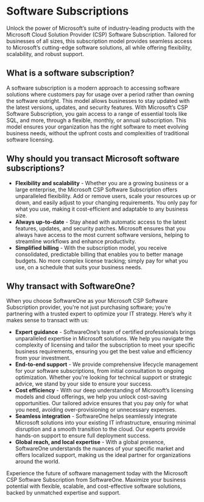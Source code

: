 # Software Subscriptions

Unlock the power of Microsoft’s suite of industry-leading products with the Microsoft Cloud Solution Provider (CSP) Software Subscription. Tailored for businesses of all sizes, this subscription model provides seamless access to Microsoft’s cutting-edge software solutions, all while offering flexibility, scalability, and robust support.

## What is a software subscription? <a href="#what-is-a-software-subscription" id="what-is-a-software-subscription"></a>

A software subscription is a modern approach to accessing software solutions where customers pay for usage over a period rather than owning the software outright. This model allows businesses to stay updated with the latest versions, updates, and security features. With Microsoft’s CSP Software Subscription, you gain access to a range of essential tools like SQL, and more, through a flexible, monthly, or annual subscription. This model ensures your organization has the right software to meet evolving business needs, without the upfront costs and complexities of traditional software licensing.

## Why should you transact Microsoft software subscriptions? <a href="#why-should-you-transact-microsoft-software-subscriptions" id="why-should-you-transact-microsoft-software-subscriptions"></a>

* **Flexibility and scalability** - Whether you are a growing business or a large enterprise, the Microsoft CSP Software Subscription offers unparalleled flexibility. Add or remove users, scale your resources up or down, and easily adjust to your changing requirements. You only pay for what you use, making it cost-efficient and adaptable to any business size.
* **Always up-to-date** - Stay ahead with automatic access to the latest features, updates, and security patches. Microsoft ensures that you always have access to the most current software versions, helping to streamline workflows and enhance productivity.
* **Simplified billing** - With the subscription model, you receive consolidated, predictable billing that enables you to better manage budgets. No more complex license tracking; simply pay for what you use, on a schedule that suits your business needs.

## Why transact with SoftwareOne? <a href="#why-transact-with-softwareone" id="why-transact-with-softwareone"></a>

When you choose SoftwareOne as your Microsoft CSP Software Subscription provider, you're not just purchasing software; you’re partnering with a trusted expert to optimize your IT strategy. Here’s why it makes sense to transact with us:

* **Expert guidance** - SoftwareOne’s team of certified professionals brings unparalleled expertise in Microsoft solutions. We help you navigate the complexity of licensing and tailor the subscription to meet your specific business requirements, ensuring you get the best value and efficiency from your investment.
* **End-to-end support** - We provide comprehensive lifecycle management for your software subscriptions, from initial consultation to ongoing optimization. Whether you're looking for technical support or strategic advice, we stand by your side to ensure your success.
* **Cost efficiency** - With our deep understanding of Microsoft’s licensing models and cloud offerings, we help you unlock cost-saving opportunities. Our tailored advice ensures that you pay only for what you need, avoiding over-provisioning or unnecessary expenses.
* **Seamless integration** - SoftwareOne helps seamlessly integrate Microsoft solutions into your existing IT infrastructure, ensuring minimal disruption and a smooth transition to the cloud. Our experts provide hands-on support to ensure full deployment success.
* **Global reach, and local expertise** - With a global presence, SoftwareOne understands the nuances of your specific market and offers localized support, making us the ideal partner for organizations around the world.

Experience the future of software management today with the Microsoft CSP Software Subscription from SoftwareOne. Maximize your business potential with flexible, scalable, and cost-effective software solutions, backed by unmatched expertise and support.
